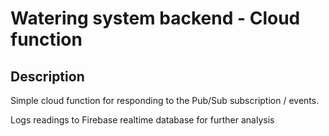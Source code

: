 # Watering system backend - Cloud function

## Description 
Simple cloud function for responding to the Pub/Sub subscription / events. 

Logs readings to Firebase realtime database for further analysis
